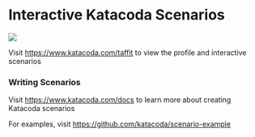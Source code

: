# Interactive Katacoda Scenarios

[![](http://shields.katacoda.com/katacoda/taffit/count.svg)](https://www.katacoda.com/taffit "Get your profile on Katacoda.com")

Visit https://www.katacoda.com/taffit to view the profile and interactive scenarios

### Writing Scenarios
Visit https://www.katacoda.com/docs to learn more about creating Katacoda scenarios

For examples, visit https://github.com/katacoda/scenario-example
